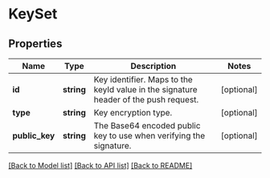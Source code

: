 # KeySet

## Properties
Name | Type | Description | Notes
------------ | ------------- | ------------- | -------------
**id** | **string** | Key identifier. Maps to the keyId value in the signature header of the push request. | [optional] 
**type** | **string** | Key encryption type. | [optional] 
**public_key** | **string** | The Base64 encoded public key to use when verifying the signature. | [optional] 

[[Back to Model list]](../README.md#documentation-for-models) [[Back to API list]](../README.md#documentation-for-api-endpoints) [[Back to README]](../README.md)



